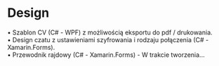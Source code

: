 # Design
 
• Szablon CV (C# - WPF) z możliwością eksportu do pdf / drukowania.  
• Design czatu z ustawieniami szyfrowania i rodzaju połączenia (C# - Xamarin.Forms).  
• Przewodnik rajdowy (C# - Xamarin.Forms) - W trakcie tworzenia...  
